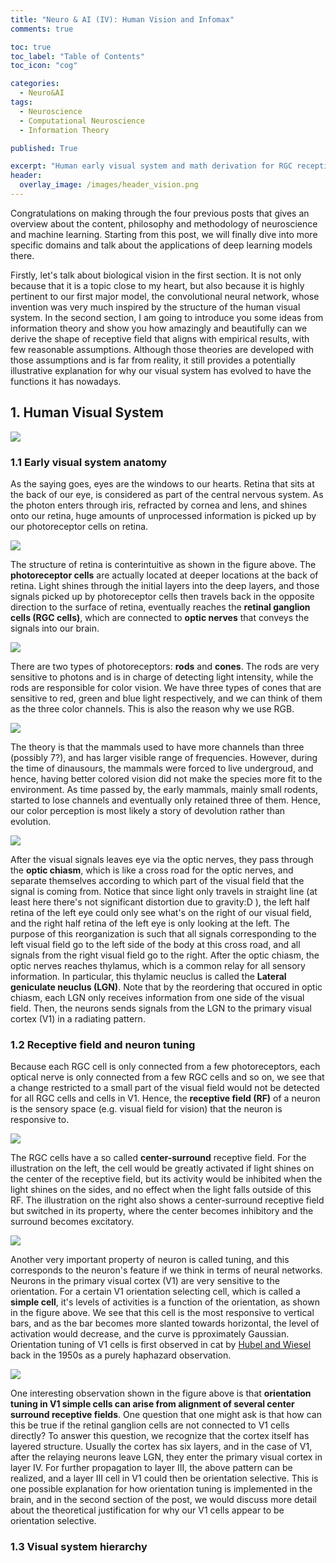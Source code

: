 ```yaml
---
title: "Neuro & AI (IV): Human Vision and Infomax"
comments: true

toc: true
toc_label: "Table of Contents"
toc_icon: "cog"

categories:
  - Neuro&AI
tags:
  - Neuroscience
  - Computational Neuroscience
  - Information Theory

published: True

excerpt: "Human early visual system and math derivation for RGC receptive fields"
header:
  overlay_image: /images/header_vision.png
---
```



<!-- ### IV. Vision 1: Human vision and Infomax
- Human visual system
    - Early visual system anatomy
    - Neuron tuning and receptive field
    - Visual system hierachy
    - The way we see is learnt: Insights from early visual development
    - Demystifying subconsciousness in vision
- Infomax and receptive field
    - What is computational neuroscience?
    - Mathematical modeling of early visual system
    - Infomax derivation of receptive field -->

Congratulations on making through the four previous posts that gives an overview about the content, philosophy and methodology of neuroscience and machine learning. Starting from this post, we will finally dive into more specific domains and talk about the applications of deep learning models there. 

Firstly, let's talk about biological vision in the first section. It is not only because that it is a topic close to my heart, but also because it is highly pertinent to our first major model, the convolutional neural network, whose invention was very much inspired by the structure of the human visual system. In the second section, I am going to introduce you some ideas from information theory and show you how amazingly and beautifully can we derive the shape of receptive field that aligns with empirical results, with few reasonable assumptions. Although those theories are developed with those assumptions and is far from reality, it still provides a potentially illustrative explanation for why our visual system has evolved to have the functions it has nowadays.

## 1. Human Visual System

![](/images/eye_anatomy.png)

### 1.1 Early visual system anatomy

As the saying goes, eyes are the windows to our hearts. Retina that sits at the back of our eye, is considered as part of the central nervous system. As the photon enters through iris, refracted by cornea and lens, and shines onto our retina, huge amounts of unprocessed information is picked up by our photoreceptor cells on retina.

![](/images/retina.png)

The structure of retina is conterintuitive as shown in the figure above. The **photoreceptor cells** are actually located at deeper locations at the back of retina. Light shines through the initial layers into the deep layers, and those signals picked up by photoreceptor cells then travels back in the opposite direction to the surface of retina, eventually reaches the **retinal ganglion cells (RGC cells)**, which are connected to **optic nerves** that conveys the signals into our brain. 

![](/images/rods_and_cones.png)

There are two types of photoreceptors: **rods** and **cones**. The rods are very sensitive to photons and is in charge of detecting light intensity, while the rods are responsible for color vision. We have three types of cones that are sensitive to red, green and blue light respectively, and we can think of them as the three color channels. This is also the reason why we use RGB.

![](/images/wavelength.png)

The theory is that the mammals used to have more channels than three (possibly 7?), and has larger visible range of frequencies. However, during the time of dinausours, the mammals were forced to live undergroud, and hence, having better colored vision did not make the species more fit to the environment. As time passed by, the early mammals, mainly small rodents, started to lose channels and eventually only retained three of them. Hence, our color perception is most likely a story of devolution rather than evolution.

![](/images/early_visual.png)

After the visual signals leaves eye via the optic nerves, they pass through the **optic chiasm**, which is like a cross road for the optic nerves, and separate themselves according to which part of the visual field that the signal is coming from. Notice that since light only travels in straight line (at least here there's not significant distortion due to gravity:D ), the left half retina of the left eye could only see what's on the right of our visual field, and the right half retina of the left eye is only looking at the left. The purpose of this reorganization is such that all signals corresponding to the left visual field go to the left side of the body at this cross road, and all signals from the right visual field go to the right. After the optic chiasm, the optic nerves reaches thylamus, which is a common relay for all sensory information. In particular, this thylamic neuclus is called the **Lateral geniculate neuclus (LGN)**. Note that by the reordering that occured in optic chiasm, each LGN only receives information from one side of the visual field. Then, the neurons sends signals from the LGN to the primary visual cortex (V1) in a radiating pattern.

### 1.2 Receptive field and neuron tuning

Because each RGC cell is only connected from a few photoreceptors, each optical nerve is only connected from a few RGC cells and so on, we see that a change restricted to a small part of the visual field would not be detected for all RGC cells and cells in V1. Hence, the **receptive field (RF)** of a neuron is the sensory space (e.g. visual field for vision) that the neuron is responsive to. 

![](/images/RGC_RF.png)

The RGC cells have a so called **center-surround** receptive field. For the illustration on the left, the cell would be greatly activated if light shines on the center of the receptive field, but its activity would be inhibited when the light shines on the sides, and no effect when the light falls outside of this RF. The illustration on the right also shows a center-surround receptive field but switched in its property, where the center becomes inhibitory and the surround becomes excitatory.

![](/images/orientation_tuning.png)

Another very important property of neuron is called tuning, and this corresponds to the neuron's feature if we think in terms of neural networks. Neurons in the primary visual cortex (V1) are very sensitive to the orientation. For a certain V1 orientation selecting cell, which is called a **simple cell**, it's levels of activities is a function of the orientation, as shown in the figure above. We see that this cell is the most responsive to vertical bars, and as the bar becomes more slanted towards horizontal, the level of activation would decrease, and the curve is pproximately Gaussian. Orientation tuning of V1 cells is first observed in cat by [Hubel and Wiesel](https://www.youtube.com/watch?v=8VdFf3egwfg&t=126s) back in the 1950s as a purely haphazard observation. 

![](/images/elongated_RF.png)

One interesting observation shown in the figure above is that **orientation tuning in V1 simple cells can arise from alignment of several center surround receptive fields**. One question that one might ask is that how can this be true if the retinal ganglion cells are not connected to V1 cells directly? To answer this question, we recognize that the cortex itself has layered structure. Usually the cortex has six layers, and in the case of V1, after the relaying neurons leave LGN, they enter the primary visual cortex in layer IV. For further propagation to layer III, the above pattern can be realized, and a layer III cell in V1 could then be orientation selective. This is one possible explanation for how orientation tuning is implemented in the brain, and in the second section of the post, we would discuss more detail about the theoretical justification for why our V1 cells appear to be orientation selective.


### 1.3 Visual system hierarchy



